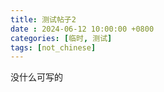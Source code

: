 ```yaml
---
title: 测试帖子2
date : 2024-06-12 10:00:00 +0800
categories: [临时, 测试]
tags: [not_chinese]
---
```


[>_<]:测试

没什么可写的